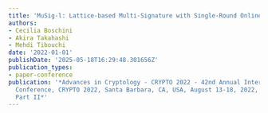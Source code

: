 ```yaml
---
title: 'MuSig-l: Lattice-based Multi-Signature with Single-Round Online Phase'
authors:
- Cecilia Boschini
- Akira Takahashi
- Mehdi Tibouchi
date: '2022-01-01'
publishDate: '2025-05-18T16:29:48.301656Z'
publication_types:
- paper-conference
publication: '*Advances in Cryptology - CRYPTO 2022 - 42nd Annual International Cryptology
  Conference, CRYPTO 2022, Santa Barbara, CA, USA, August 13-18, 2022, Proceedings,
  Part II*'
---
```

